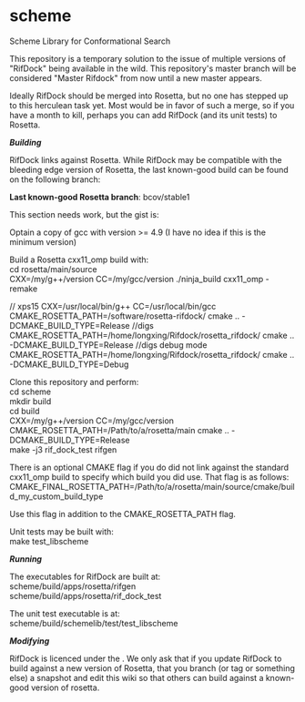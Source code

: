 # scheme
Scheme Library for Conformational Search

This repository is a temporary solution to the issue of multiple versions of "RifDock" being available in the wild. This repository's master branch will be considered "Master Rifdock" from now until a new master appears.

Ideally RifDock should be merged into Rosetta, but no one has stepped up to this herculean task yet. Most would be in favor of such a merge, so if you have a month to kill, perhaps you can add RifDock (and its unit tests) to Rosetta.


***Building***

RifDock links against Rosetta. While RifDock may be compatible with the bleeding edge version of Rosetta, the last known-good build can be found on the following branch:

<b>Last known-good Rosetta branch</b>: bcov/stable1

This section needs work, but the gist is:

Optain a copy of gcc with version >= 4.9 (I have no idea if this is the minimum version)

Build a Rosetta cxx11_omp build with:  
cd rosetta/main/source  
CXX=/my/g++/version CC=/my/gcc/version ./ninja_build cxx11_omp -remake  

// xps15
CXX=/usr/local/bin/g++ CC=/usr/local/bin/gcc CMAKE_ROSETTA_PATH=/software/rosetta-rifdock/ cmake .. -DCMAKE_BUILD_TYPE=Release
//digs
CMAKE_ROSETTA_PATH=/home/longxing/Rifdock/rosetta_rifdock/ cmake .. -DCMAKE_BUILD_TYPE=Release
//digs debug mode
CMAKE_ROSETTA_PATH=/home/longxing/Rifdock/rosetta_rifdock/ cmake .. -DCMAKE_BUILD_TYPE=Debug



Clone this repository and perform:  
cd scheme  
mkdir build  
cd build  
CXX=/my/g++/version CC=/my/gcc/version CMAKE_ROSETTA_PATH=/Path/to/a/rosetta/main cmake .. -DCMAKE_BUILD_TYPE=Release  
make -j3 rif_dock_test rifgen  

There is an optional CMAKE flag if you do did not link against the standard cxx11_omp build to specify which build you did use. That flag is as follows:  
CMAKE_FINAL_ROSETTA_PATH=/Path/to/a/rosetta/main/source/cmake/build_my_custom_build_type  

Use this flag in addition to the CMAKE_ROSETTA_PATH flag.

Unit tests may be built with:  
make test_libscheme  

***Running***

The executables for RifDock are built at:  
scheme/build/apps/rosetta/rifgen  
scheme/build/apps/rosetta/rif_dock_test  

The unit test executable is at:  
scheme/build/schemelib/test/test_libscheme  


***Modifying***

RifDock is licenced under the <insert license here file>. We only ask that if you update RifDock to build against a new version of Rosetta, that you branch (or tag or something else) a snapshot and edit this wiki so that others can build against a known-good version of rosetta.

